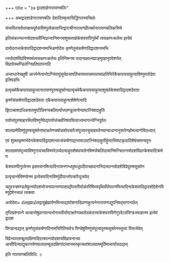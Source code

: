 +++
title = "३७ द्वादशाहेनारायणबलिः"

+++
अथद्वादशाहेनारायणबलिः देशादिस्मृत्वासिद्धिंगतस्यभिक्षोः

संभावितसर्वपापक्षयपूर्वकंविष्णुलोकावाप्तिद्वाराश्रीनारायणप्रीत्यर्थनारायणबलिंकरिष्ये

इतिसंकल्प्यत्नयोदशयतीन्विप्रान्वानिमन्त्र्यशुक्लपक्षेकेशवरुपिगुर्वर्थे त्वयाक्षणःकर्तव्य इत्येवं

दामोदरान्तकेशवादिद्वादशनामाभिःक्षणोदेयः कृष्णेतुसंकर्षणादिद्वादशनामभिः

त्नयोदशंविप्रंविष्ण्वर्थत्वयाक्षणःकर्तव्य इतिनिमन्त्र्य पादान्प्रक्षाल्यप्राङ्मुखानुपवेशयेत् विप्राग्रेस्थण्डिलेग्निप्रतिष्ठापनादि

अन्वाधानेचक्षुषी आज्येनेत्यन्तेऽग्निंवायुंसूर्यप्रजापतिंचव्यस्तसमस्तव्याहतिभिरेकैकपायसाहुत्याविष्णुमतोदेवा इतिषडभिः

प्रत्यृचमेकैकपायसाहुत्यानारायणंपुरुषसूक्तेनप्रत्यृचमेकैकपायसाहुत्याशुक्लेकेशवादिद्वादशदेवताः

कृष्णेसंकर्षणादिद्वादशदेवताः एकैकपायसाहुत्याशेषेणेत्यादि

द्विपञ्चाशदधिकशतमुष्टीन्निरुप्यबलिपर्याप्ततण्डुलानोप्याष्टत्निंशदाहुति

पर्याप्तंपुरुषाहारमितविष्णुनैवेद्यपर्याप्तंचक्षीरेश्रपयित्वाज्यभागान्तेग्निपूर्वतः

शालग्रामेविष्णुंपुरुषसूक्तेनाष्टाक्षरेणचषोडशोपचारैःसंपूज्यस्त्रुचाहस्तेनवान्वाधानानुसारेणहोमत्यागोविदध्यात्

एवं शुक्लकृष्णभेदेनकेशवादिद्वादशान्ताःसंकर्षणाद्यन्तावाऽष्टत्निंशदाहुतीर्हुत्वास्विष्टकृदादिशेषंसमाप्यपुनः

शालग्रामंसंपूज्याविष्णुगायत्र्याविष्णवेऽर्घ्यदत्वाहुतशेषपायसेनविष्णवेबलिंदत्वानिमन्त्रितत्नयोदशविप्रान्केशवादिक्रमेण

केशवरुपिगुरवेनम इदमासनमित्यादिनासनगन्धपुष्पधूपदीपाच्छादनानिदत्वात्नयोदशेविप्रेपुरुषसूक्तेन

प्रत्यृचान्तेविष्णवेनम इत्येवमादिनाविष्णुंदीपान्तोपचारैःपूजयेत्

चतुरस्त्रमण्डलेषुत्नयोदशभोजनपात्नाण्यासाद्योंपस्तीर्यान्नंपरिषिच्यपृथिवीतेपात्नमित्यादिनाकेशवादिद्वादशोद्देशेनविष्णूद्देशेनचान्नं त्यक्त्वा

अतोदेवा० ॐतद्रह्मॐतद्वायुर्ब्रह्मार्पणमित्याद्यापोशनादिप्राणाहुत्यनेनारायणाद्युपनिषद्भागान्पठेत्

तृप्तिप्रश्नात्ने आचान्तेषुप्रागग्रान्दर्भानास्तीर्याष्टाक्षरेणाक्षतोदकंदत्त्वाकेशवरुपिणेगुरवेऽयंपिण्डःस्वाहानम इत्येवं द्वादश

पिण्डान्दद्यात् कृष्णेतुसंकर्षणादिनामभिरितिसर्वत्र पिण्डेषुविष्णुंसंपूज्यपुरुषसूक्तेनस्तुत्वा विसर्जयेत्

विप्रेभ्यस्ताम्बूलदक्षिणादिदत्त्वात्नयोदशायविप्रायनाभ्या आसीदित्याद्यृकत्नयेणफलताम्बूलदक्षिणांदत्त्वानमस्कृत्यतांशालग्राममूर्तिमाचार्यायदद्यात्

इति नारायणबलिविधिः ॥
